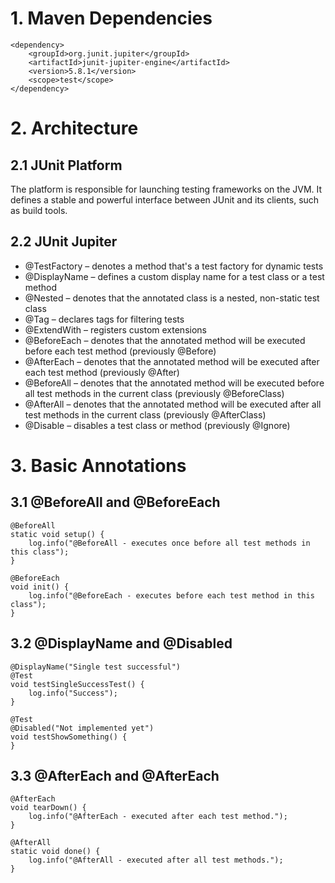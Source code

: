 # 1. Maven Dependencies

```
<dependency>
    <groupId>org.junit.jupiter</groupId>
    <artifactId>junit-jupiter-engine</artifactId>
    <version>5.8.1</version>
    <scope>test</scope>
</dependency>
```

# 2. Architecture

## 2.1 JUnit Platform

The platform is responsible for launching testing frameworks on the JVM. It defines a stable and powerful interface between JUnit and its clients, such as build tools.

## 2.2 JUnit Jupiter

- @TestFactory – denotes a method that's a test factory for dynamic tests
- @DisplayName – defines a custom display name for a test class or a test method
- @Nested – denotes that the annotated class is a nested, non-static test class
- @Tag – declares tags for filtering tests
- @ExtendWith – registers custom extensions
- @BeforeEach – denotes that the annotated method will be executed before each test method (previously @Before)
- @AfterEach – denotes that the annotated method will be executed after each test method (previously @After)
- @BeforeAll – denotes that the annotated method will be executed before all test methods in the current class (previously @BeforeClass)
- @AfterAll – denotes that the annotated method will be executed after all test methods in the current class (previously @AfterClass)
- @Disable – disables a test class or method (previously @Ignore)

# 3. Basic Annotations 

## 3.1 @BeforeAll and @BeforeEach

```
@BeforeAll
static void setup() {
    log.info("@BeforeAll - executes once before all test methods in this class");
}

@BeforeEach
void init() {
    log.info("@BeforeEach - executes before each test method in this class");
}
```

## 3.2 @DisplayName and @Disabled

```
@DisplayName("Single test successful")
@Test
void testSingleSuccessTest() {
    log.info("Success");
}

@Test
@Disabled("Not implemented yet")
void testShowSomething() {
}
```

## 3.3 @AfterEach and @AfterEach
```
@AfterEach
void tearDown() {
    log.info("@AfterEach - executed after each test method.");
}

@AfterAll
static void done() {
    log.info("@AfterAll - executed after all test methods.");
}
```
